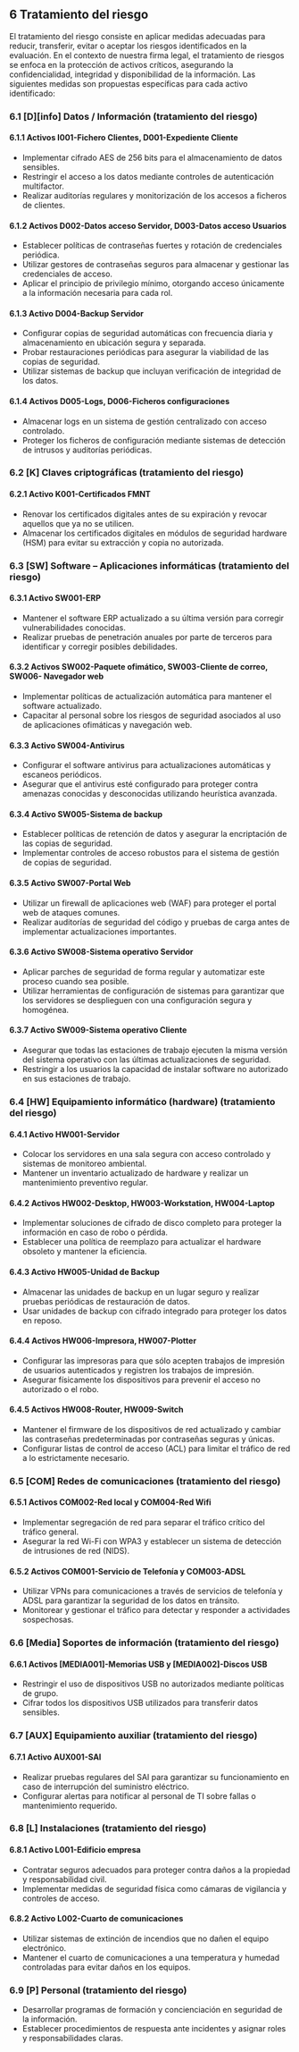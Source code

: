 ## 6 Tratamiento del riesgo

El tratamiento del riesgo consiste en aplicar medidas adecuadas para reducir, transferir, evitar o aceptar los riesgos identificados en la evaluación. En el contexto de nuestra firma legal, el tratamiento de riesgos se enfoca en la protección de activos críticos, asegurando la confidencialidad, integridad y disponibilidad de la información. Las siguientes medidas son propuestas específicas para cada activo identificado:

### 6.1 [D][info] Datos / Información (tratamiento del riesgo)

#### 6.1.1 Activos I001-Fichero Clientes, D001-Expediente Cliente
- Implementar cifrado AES de 256 bits para el almacenamiento de datos sensibles.
- Restringir el acceso a los datos mediante controles de autenticación multifactor.
- Realizar auditorías regulares y monitorización de los accesos a ficheros de clientes.

#### 6.1.2 Activos D002-Datos acceso Servidor, D003-Datos acceso Usuarios
- Establecer políticas de contraseñas fuertes y rotación de credenciales periódica.
- Utilizar gestores de contraseñas seguros para almacenar y gestionar las credenciales de acceso.
- Aplicar el principio de privilegio mínimo, otorgando acceso únicamente a la información necesaria para cada rol.

#### 6.1.3 Activo D004-Backup Servidor
- Configurar copias de seguridad automáticas con frecuencia diaria y almacenamiento en ubicación segura y separada.
- Probar restauraciones periódicas para asegurar la viabilidad de las copias de seguridad.
- Utilizar sistemas de backup que incluyan verificación de integridad de los datos.

#### 6.1.4 Activos D005-Logs, D006-Ficheros configuraciones
- Almacenar logs en un sistema de gestión centralizado con acceso controlado.
- Proteger los ficheros de configuración mediante sistemas de detección de intrusos y auditorías periódicas.

### 6.2 [K] Claves criptográficas (tratamiento del riesgo)

#### 6.2.1 Activo K001-Certificados FMNT
- Renovar los certificados digitales antes de su expiración y revocar aquellos que ya no se utilicen.
- Almacenar los certificados digitales en módulos de seguridad hardware (HSM) para evitar su extracción y copia no autorizada.

### 6.3 [SW] Software – Aplicaciones informáticas (tratamiento del riesgo)

#### 6.3.1 Activo SW001-ERP
- Mantener el software ERP actualizado a su última versión para corregir vulnerabilidades conocidas.
- Realizar pruebas de penetración anuales por parte de terceros para identificar y corregir posibles debilidades.

#### 6.3.2 Activos SW002-Paquete ofimático, SW003-Cliente de correo, SW006- Navegador web
- Implementar políticas de actualización automática para mantener el software actualizado.
- Capacitar al personal sobre los riesgos de seguridad asociados al uso de aplicaciones ofimáticas y navegación web.

#### 6.3.3 Activo SW004-Antivirus
- Configurar el software antivirus para actualizaciones automáticas y escaneos periódicos.
- Asegurar que el antivirus esté configurado para proteger contra amenazas conocidas y desconocidas utilizando heurística avanzada.

#### 6.3.4 Activo SW005-Sistema de backup
- Establecer políticas de retención de datos y asegurar la encriptación de las copias de seguridad.
- Implementar controles de acceso robustos para el sistema de gestión de copias de seguridad.

#### 6.3.5 Activo SW007-Portal Web
- Utilizar un firewall de aplicaciones web (WAF) para proteger el portal web de ataques comunes.
- Realizar auditorías de seguridad del código y pruebas de carga antes de implementar actualizaciones importantes.

#### 6.3.6 Activo SW008-Sistema operativo Servidor
- Aplicar parches de seguridad de forma regular y automatizar este proceso cuando sea posible.
- Utilizar herramientas de configuración de sistemas para garantizar que los servidores se desplieguen con una configuración segura y homogénea.

#### 6.3.7 Activo SW009-Sistema operativo Cliente
- Asegurar que todas las estaciones de trabajo ejecuten la misma versión del sistema operativo con las últimas actualizaciones de seguridad.
- Restringir a los usuarios la capacidad de instalar software no autorizado en sus estaciones de trabajo.

### 6.4 [HW] Equipamiento informático (hardware) (tratamiento del riesgo)

#### 6.4.1 Activo HW001-Servidor
- Colocar los servidores en una sala segura con acceso controlado y sistemas de monitoreo ambiental.
- Mantener un inventario actualizado de hardware y realizar un mantenimiento preventivo regular.

#### 6.4.2 Activos HW002-Desktop, HW003-Workstation, HW004-Laptop
- Implementar soluciones de cifrado de disco completo para proteger la información en caso de robo o pérdida.
- Establecer una política de reemplazo para actualizar el hardware obsoleto y mantener la eficiencia.

#### 6.4.3 Activo HW005-Unidad de Backup
- Almacenar las unidades de backup en un lugar seguro y realizar pruebas periódicas de restauración de datos.
- Usar unidades de backup con cifrado integrado para proteger los datos en reposo.

#### 6.4.4 Activos HW006-Impresora, HW007-Plotter
- Configurar las impresoras para que sólo acepten trabajos de impresión de usuarios autenticados y registren los trabajos de impresión.
- Asegurar físicamente los dispositivos para prevenir el acceso no autorizado o el robo.

#### 6.4.5 Activos HW008-Router, HW009-Switch
- Mantener el firmware de los dispositivos de red actualizado y cambiar las contraseñas predeterminadas por contraseñas seguras y únicas.
- Configurar listas de control de acceso (ACL) para limitar el tráfico de red a lo estrictamente necesario.

### 6.5 [COM] Redes de comunicaciones (tratamiento del riesgo)

#### 6.5.1 Activos COM002-Red local y COM004-Red Wifi
- Implementar segregación de red para separar el tráfico crítico del tráfico general.
- Asegurar la red Wi-Fi con WPA3 y establecer un sistema de detección de intrusiones de red (NIDS).

#### 6.5.2 Activos COM001-Servicio de Telefonía y COM003-ADSL
- Utilizar VPNs para comunicaciones a través de servicios de telefonía y ADSL para garantizar la seguridad de los datos en tránsito.
- Monitorear y gestionar el tráfico para detectar y responder a actividades sospechosas.

### 6.6 [Media] Soportes de información (tratamiento del riesgo)

#### 6.6.1 Activos [MEDIA001]-Memorias USB y [MEDIA002]-Discos USB
- Restringir el uso de dispositivos USB no autorizados mediante políticas de grupo.
- Cifrar todos los dispositivos USB utilizados para transferir datos sensibles.

### 6.7 [AUX] Equipamiento auxiliar (tratamiento del riesgo)

#### 6.7.1 Activo AUX001-SAI
- Realizar pruebas regulares del SAI para garantizar su funcionamiento en caso de interrupción del suministro eléctrico.
- Configurar alertas para notificar al personal de TI sobre fallas o mantenimiento requerido.

### 6.8 [L] Instalaciones (tratamiento del riesgo)

#### 6.8.1 Activo L001-Edificio empresa
- Contratar seguros adecuados para proteger contra daños a la propiedad y responsabilidad civil.
- Implementar medidas de seguridad física como cámaras de vigilancia y controles de acceso.

#### 6.8.2 Activo L002-Cuarto de comunicaciones
- Utilizar sistemas de extinción de incendios que no dañen el equipo electrónico.
- Mantener el cuarto de comunicaciones a una temperatura y humedad controladas para evitar daños en los equipos.

### 6.9 [P] Personal (tratamiento del riesgo)
- Desarrollar programas de formación y concienciación en seguridad de la información.
- Establecer procedimientos de respuesta ante incidentes y asignar roles y responsabilidades claras.
